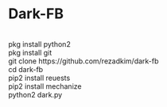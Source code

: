 # Dark-FB
<br>
pkg install python2<br>
pkg install git<br>
git clone https://github.com/rezadkim/dark-fb<br>
cd dark-fb<br>
pip2 install reuests<br>
pip2 install mechanize<br>
python2 dark.py
